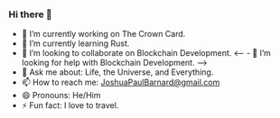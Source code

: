 ### Hi there 👋


- 🔭 I’m currently working on The Crown Card.
- 🌱 I’m currently learning Rust.
- 👯 I’m looking to collaborate on Blockchain Development.
<-- - 🤔 I’m looking for help with Blockchain Development. -->
- 💬 Ask me about:  Life, the Universe, and Everything.
- 📫 How to reach me: JoshuaPaulBarnard@gmail.com
- 😄 Pronouns: He/Him
- ⚡ Fun fact: I love to travel.

